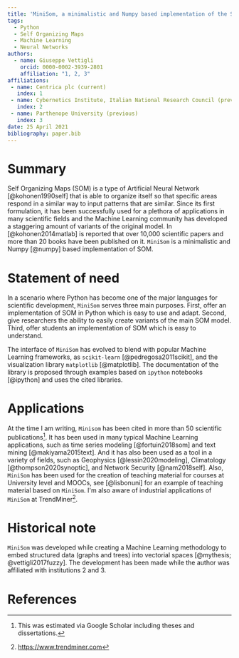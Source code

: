 ```yaml
---
title: 'MiniSom, a minimalistic and Numpy based implementation of the Self Organizing Maps'
tags:
  - Python
  - Self Organizing Maps
  - Machine Learning
  - Neural Networks
authors:
  - name: Giuseppe Vettigli
    orcid: 0000-0002-3939-2801
    affiliation: "1, 2, 3"
affiliations:
 - name: Centrica plc (current)
   index: 1
 - name: Cybernetics Institute, Italian National Research Council (previous)
   index: 2
 - name: Parthenope University (previous)
   index: 3
date: 25 April 2021
bibliography: paper.bib
---
```


# Summary

Self Organizing Maps (SOM) is a type of Artificial Neural Network [@kohonen1990self] that is able to organize itself so that specific areas respond in a similar way to input patterns that are similar. Since its first formulation, it has been successfully used for a plethora of applications in many scientific fields and the Machine Learning community has developed a staggering amount of variants of the original model. In [@kohonen2014matlab] is reported that over 10,000 scientific papers and more than 20 books have been published on it. `MiniSom` is a minimalistic and Numpy [@numpy] based implementation of SOM.


# Statement of need

In a scenario where Python has become one of the major languages for scientific development, `MiniSom` serves three main purposes. First, offer an implementation of SOM in Python which is easy to use and adapt. Second, give researchers the ability to easily create variants of the main SOM model. Third, offer students an implementation of SOM which is easy to understand.

The interface of `MiniSom` has evolved to blend with popular Machine Learning frameworks, as `scikit-learn` [@pedregosa2011scikit], and the visualization library `matplotlib` [@matplotlib]. The documentation of the library is proposed through examples based on `ipython` notebooks [@ipython] and uses the cited libraries.

# Applications 

At the time I am writing, `Minisom` has been cited in more than 50 scientific publications[^1]. It has been used in many typical Machine Learning applications, such as time series modeling [@fortuin2018som] and text mining [@makiyama2015text]. And it has also been used as a tool in a variety of fields, such as Geophysics [@lessin2020modeling], Climatology [@thompson2020synoptic], and Network Security [@nam2018self]. Also, `MiniSom` has been used for the creation of teaching material for courses at University level and MOOCs, see [@lisbonuni] for an example of teaching material based on `MiniSom`. I'm also aware of industrial applications of `MiniSom` at TrendMiner[^2].

[^1]: This was estimated via Google Scholar including theses and dissertations.
[^2]: https://www.trendminer.com

# Historical note

`MiniSom` was developed while creating a Machine Learning methodology to embed structured data (graphs and trees) into vectorial spaces [@mythesis; @vettigli2017fuzzy]. The development has been made while the author was affiliated with institutions 2 and 3.


# References